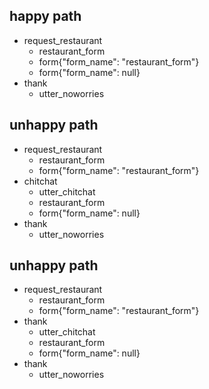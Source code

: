 ## happy path
* request_restaurant
    - restaurant_form
    - form{"form_name": "restaurant_form"}
    - form{"form_name": null}
* thank
    - utter_noworries

## unhappy path
* request_restaurant
    - restaurant_form
    - form{"form_name": "restaurant_form"}
* chitchat
    - utter_chitchat
    - restaurant_form
    - form{"form_name": null}
* thank
    - utter_noworries

## unhappy path
* request_restaurant
    - restaurant_form
    - form{"form_name": "restaurant_form"}
* thank
    - utter_chitchat
    - restaurant_form
    - form{"form_name": null}
* thank
    - utter_noworries
